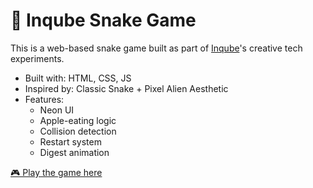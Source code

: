 # 🐍 Inqube Snake Game

This is a web-based snake game built as part of [Inqube](https://inqube.io)'s creative tech experiments.

- Built with: HTML, CSS, JS
- Inspired by: Classic Snake + Pixel Alien Aesthetic
- Features:
  - Neon UI
  - Apple-eating logic
  - Collision detection
  - Restart system
  - Digest animation

[🎮 Play the game here](https://inqube123.github.io/snake/)
